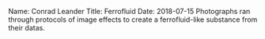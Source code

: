 Name: Conrad Leander Title: Ferrofluid Date: 2018-07-15
Photographs ran through protocols of image effects to create a ferrofluid-like substance from their datas.
